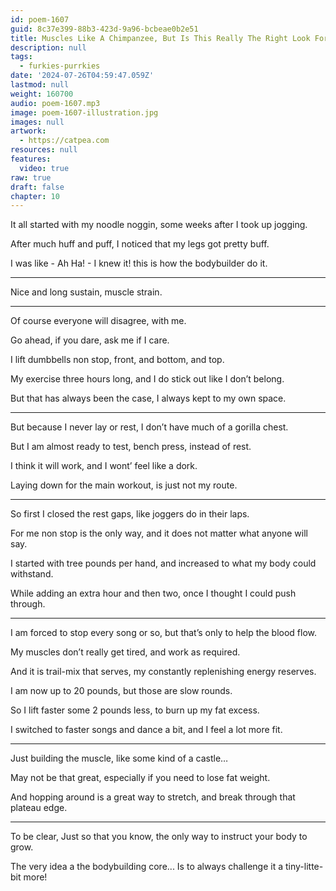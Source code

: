 ```yaml
---
id: poem-1607
guid: 8c37e399-88b3-423d-9a96-bcbeae0b2e51
title: Muscles Like A Chimpanzee, But Is This Really The Right Look For Me?
description: null
tags:
  - furkies-purrkies
date: '2024-07-26T04:59:47.059Z'
lastmod: null
weight: 160700
audio: poem-1607.mp3
image: poem-1607-illustration.jpg
images: null
artwork:
  - https://catpea.com
resources: null
features:
  video: true
raw: true
draft: false
chapter: 10
---
```


It all started with my noodle noggin,
some weeks after I took up jogging.

After much huff and puff,
I noticed that my legs got pretty buff.

I was like - Ah Ha! - I knew it!
this is how the bodybuilder do it.

---

Nice and long sustain,
muscle strain.

---

Of course everyone will disagree,
with me.

Go ahead, if you dare,
ask me if I care.

I lift dumbbells non stop,
front, and bottom, and top.

My exercise three hours long,
and I do stick out like I don’t belong.

But that has always been the case,
I always kept to my own space.

---

But because I never lay or rest,
I don’t have much of a gorilla chest.

But I am almost ready to test,
bench press, instead of rest.

I think it will work,
and I wont’ feel like a dork.

Laying down for the main workout,
is just not my route.

---

So first I closed the rest gaps,
like joggers do in their laps.

For me non stop is the only way,
and it does not matter what anyone will say.

I started with tree pounds per hand,
and increased to what my body could withstand.

While adding an extra hour and then two,
once I thought I could push through.

---

I am forced to stop every song or so,
but that’s only to help the blood flow.

My muscles don’t really get tired,
and work as required.

And it is trail-mix that serves,
my constantly replenishing energy reserves.

I am now up to 20 pounds,
but those are slow rounds.

So I lift faster some 2 pounds less,
to burn up my fat excess.

I switched to faster songs and dance a bit,
and I feel a lot more fit.

---

Just building the muscle,
like some kind of a castle…

May not be that great,
especially if you need to lose fat weight.

And hopping around is a great way to stretch,
and break through that plateau edge.

---
To be clear, Just so that you know,
the only way to instruct your body to grow.

The very idea a the bodybuilding core...
Is to always challenge it a tiny-litte-bit more!
